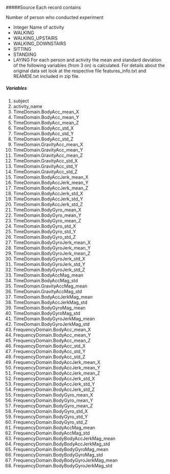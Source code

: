 #####Source
Each record contains

Number of person who conducted experiment
- Integer
Name of activity
- WALKING
- WALKING_UPSTAIRS
- WALKING_DOWNSTAIRS
- SITTING
- STANDING
- LAYING
For each person and activity the mean and standard deviation of the following variables (from 3 on) is calculated.
For details about the original data set look at the respective file features_info.txt and REAMDE.txt included in zip file.


##### Variables
1. subject
2. activity_name
3. TimeDomain.BodyAcc_mean_X
4. TimeDomain.BodyAcc_mean_Y
5. TimeDomain.BodyAcc_mean_Z
6. TimeDomain.BodyAcc_std_X
7. TimeDomain.BodyAcc_std_Y
8. TimeDomain.BodyAcc_std_Z
9. TimeDomain.GravityAcc_mean_X
10. TimeDomain.GravityAcc_mean_Y
11. TimeDomain.GravityAcc_mean_Z
12. TimeDomain.GravityAcc_std_X
13. TimeDomain.GravityAcc_std_Y
14. TimeDomain.GravityAcc_std_Z
15. TimeDomain.BodyAccJerk_mean_X
16. TimeDomain.BodyAccJerk_mean_Y
17. TimeDomain.BodyAccJerk_mean_Z
18. TimeDomain.BodyAccJerk_std_X
19. TimeDomain.BodyAccJerk_std_Y
20. TimeDomain.BodyAccJerk_std_Z
21. TimeDomain.BodyGyro_mean_X
22. TimeDomain.BodyGyro_mean_Y
23. TimeDomain.BodyGyro_mean_Z
24. TimeDomain.BodyGyro_std_X
25. TimeDomain.BodyGyro_std_Y
26. TimeDomain.BodyGyro_std_Z
27. TimeDomain.BodyGyroJerk_mean_X
28. TimeDomain.BodyGyroJerk_mean_Y
29. TimeDomain.BodyGyroJerk_mean_Z
30. TimeDomain.BodyGyroJerk_std_X
31. TimeDomain.BodyGyroJerk_std_Y
32. TimeDomain.BodyGyroJerk_std_Z
33. TimeDomain.BodyAccMag_mean
34. TimeDomain.BodyAccMag_std
35. TimeDomain.GravityAccMag_mean
36. TimeDomain.GravityAccMag_std
37. TimeDomain.BodyAccJerkMag_mean
38. TimeDomain.BodyAccJerkMag_std
39. TimeDomain.BodyGyroMag_mean
40. TimeDomain.BodyGyroMag_std
41. TimeDomain.BodyGyroJerkMag_mean
42. TimeDomain.BodyGyroJerkMag_std
43. FrequencyDomain.BodyAcc_mean_X
44. FrequencyDomain.BodyAcc_mean_Y
45. FrequencyDomain.BodyAcc_mean_Z
46. FrequencyDomain.BodyAcc_std_X
47. FrequencyDomain.BodyAcc_std_Y
48. FrequencyDomain.BodyAcc_std_Z
49. FrequencyDomain.BodyAccJerk_mean_X
50. FrequencyDomain.BodyAccJerk_mean_Y
51. FrequencyDomain.BodyAccJerk_mean_Z
52. FrequencyDomain.BodyAccJerk_std_X
53. FrequencyDomain.BodyAccJerk_std_Y
54. FrequencyDomain.BodyAccJerk_std_Z
55. FrequencyDomain.BodyGyro_mean_X
56. FrequencyDomain.BodyGyro_mean_Y
57. FrequencyDomain.BodyGyro_mean_Z
58. FrequencyDomain.BodyGyro_std_X
59. FrequencyDomain.BodyGyro_std_Y
60. FrequencyDomain.BodyGyro_std_Z
61. FrequencyDomain.BodyAccMag_mean
62. FrequencyDomain.BodyAccMag_std
63. FrequencyDomain.BodyBodyAccJerkMag_mean
64. FrequencyDomain.BodyBodyAccJerkMag_std
65. FrequencyDomain.BodyBodyGyroMag_mean
66. FrequencyDomain.BodyBodyGyroMag_std
67. FrequencyDomain.BodyBodyGyroJerkMag_mean
68. FrequencyDomain.BodyBodyGyroJerkMag_std



